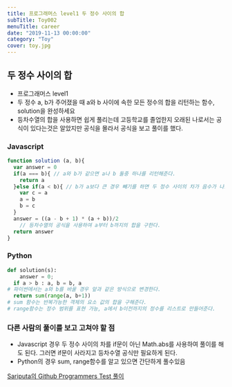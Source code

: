 ```yaml
---
title: 프로그래머스 level1 두 정수 사이의 합
subTitle: Toy002
menuTitle: career
date: "2019-11-13 00:00:00"
category: "Toy"
cover: toy.jpg
---
```


## 두 정수 사이의 합

- 프로그래머스 level1
- 두 정수 a, b가 주어졌을 때 a와 b 사이에 속한 모든 정수의 합을 리턴하는 함수, solution을 완성하세요
- 등차수열의 합을 사용하면 쉽게 풀리는데 고등학교를 졸업한지 오래된 나로서는 공식이 있다는것은 알았지만 공식을 몰라서 공식을 보고 풀이를 했다.

### Javascript

```javascript
function solution (a, b){
  var answer = 0
  if(a === b){ // a와 b가 같으면 a나 b 둘중 하나를 리턴해준다.
    return a
  }else if(a < b){ // b가 a보다 큰 경우 빼기를 하면 두 정수 사이의 차가 음수가 나오므로 두개의 자리를 바꿔준다.
    var c = a
    a = b
    b = c
  }
  answer = ((a - b + 1) * (a + b))/2
	// 등차수열의 공식을 사용하여 a부터 b까지의 합을 구한다.
  return answer
}
```

### Python

```python
def solution(s):
	answer = 0;
  if a > b : a, b = b, a 
# 파이썬에서는 a와 b를 바꿀 경우 앞과 같은 방식으로 변경한다.
  return sum(range(a, b+1)) 
# sum 함수는 반복가능한 객체의 요소 값의 합을 구해준다.
# range함수는 정수 범위를 표현 가능, a에서 b이전까지의 정수를 리스트로 만들어준다.
```



### 다른 사람의 풀이를 보고 고쳐야 할 점

- Javascript 경우 두 정수 사이의 차를 if문이 아닌 Math.abs를 사용하여 풀이를 해도 된다. 그러면 if문이 사라지고 등차수열 공식만 필요하게 된다.
- Python의 경우 sum, range함수를 알고 있으면 간단하게 풀수있음



[Sariputa의 Github Programmers Test 풀이](https://github.com/upatisariputa/programmersTest)